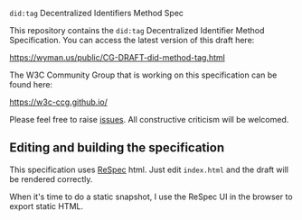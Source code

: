 `did:tag` Decentralized Identifiers Method Spec

This repository contains the `did:tag` Decentralized Identifier Method
Specification. You can access the latest version of this draft here:

https://wyman.us/public/CG-DRAFT-did-method-tag.html

The W3C Community Group that is working on this specification can be found
here:

https://w3c-ccg.github.io/

Please feel free to raise [issues](https://github.com/bobwyman/did_method_tag/issues). All constructive criticism will be welcomed.

## Editing and building the specification

This specification uses [ReSpec](https://github.com/w3c/respec/) html. Just edit `index.html` and the draft will be rendered correctly.

When it's time to do a static snapshot, I use the ReSpec UI in the browser to export static HTML.
